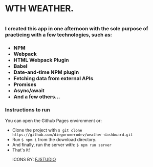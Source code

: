 <h1>WTH WEATHER.<h1>
<h3>I created this app in one afternoon with the sole purpose of practicing with a few technologies, such as:<h3>
<ul>
    <li>NPM</li>
    <li>Webpack</li>
    <li>HTML Webpack Plugin</li>
    <li>Babel</li>
    <li>Date-and-time NPM plugin</li>
    <li>Fetching data from external APIs</li>
    <li>Promises</li>
    <li>Async/await</li>
    <li>And a few others...</li>
</ul>

<h3>Instructions to run</h3>
<p>You can open the Github Pages environment or:</p>
<ul>
    <li>Clone the project with <code>$ git clone https://github.com/diegoromerodev/weather-dashboard.git </code>
    <li>Run <code>$ npm i</code> from the download directory.
    <li>And finally, run the server with: <code>$ npm run server</code></li>
    <li>That's it!</li>
</li>

ICONS BY: <a href="https://www.flaticon.com/authors/fjstudio">FJSTUDIO</a>
